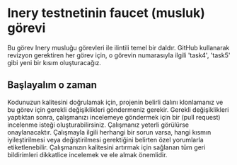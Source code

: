 # Inery testnetinin faucet (musluk) görevi

Bu görev Inery musluğu görevleri ile ilintili temel bir daldır. GitHub kullanarak revizyon gerektiren her görev için, o görevin numarasıyla ilgili 'task4', 'task5' gibi yeni bir kısım oluşturacağız.

## Başlayalım o zaman

Kodunuzun kalitesini doğrulamak için, projenin belirli dalını klonlamanız ve bu görev için gerekli değişiklikleri göndermeniz gerekir. Gerekli değişiklikleri yaptıktan sonra, çalışmanızı incelemeye göndermek için bir (pull request) incelenme isteği oluşturabilirsiniz. Çalışmanız yeterli görülürse onaylanacaktır. Çalışmayla ilgili herhangi bir sorun varsa, hangi kısmın iyileştirilmesi veya değiştirilmesi gerektiğini belirten özel yorumlarla etiketlenebilir. Çalışmanızın kalitesini artırmak için sağlanan tüm geri bildirimleri dikkatlice incelemek ve ele almak önemlidir.
